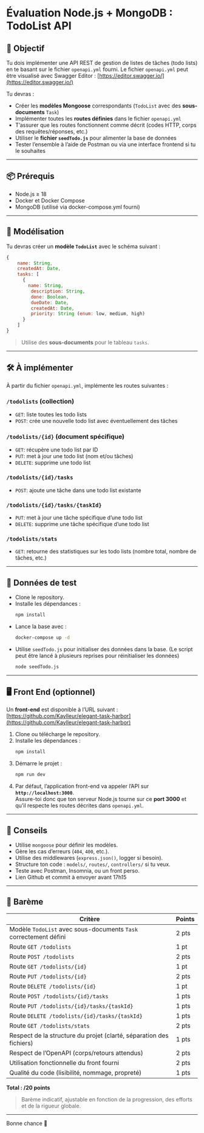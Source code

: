 # Évaluation Node.js + MongoDB : TodoList API

## 🎯 Objectif

Tu dois implémenter une API REST de gestion de listes de tâches (todo lists) en te basant sur le fichier `openapi.yml` fourni.
Le fichier `openapi.yml` peut être visualisé avec Swagger Editor : [https://editor.swagger.io/](https://editor.swagger.io/)

Tu devras :

- Créer les **modèles Mongoose** correspondants (`TodoList` avec des **sous-documents** `Task`)
- Implémenter toutes les **routes définies** dans le fichier `openapi.yml`
- T’assurer que les routes fonctionnent comme décrit (codes HTTP, corps des requêtes/réponses, etc.)
- Utiliser le **fichier `seedTodo.js`** pour alimenter la base de données
- Tester l’ensemble à l’aide de Postman ou via une interface frontend si tu le souhaites

---

## 📦 Prérequis

- Node.js ≥ 18
- Docker et Docker Compose
- MongoDB (utilisé via docker-compose.yml fourni)

---

## 🧱 Modélisation

Tu devras créer un **modèle `TodoList`** avec le schéma suivant :

```js
{
    name: String,
    createdAt: Date,
    tasks: [
      {
        name: String,
         description: String,
         done: Boolean,
         dueDate: Date,
         createdAt: Date,
         priority: String (enum: low, medium, high)
      }
    ]
}
```

> Utilise des **sous-documents** pour le tableau `tasks`.

---

## 🛠️ À implémenter

À partir du fichier `openapi.yml`, implémente les routes suivantes :

### `/todolists` (collection)
- `GET`: liste toutes les todo lists
- `POST`: crée une nouvelle todo list avec éventuellement des tâches

### `/todolists/{id}` (document spécifique)
- `GET`: récupère une todo list par ID
- `PUT`: met à jour une todo list (nom et/ou tâches)
- `DELETE`: supprime une todo list

### `/todolists/{id}/tasks`
- `POST`: ajoute une tâche dans une todo list existante

### `/todolists/{id}/tasks/{taskId}`
- `PUT`: met à jour une tâche spécifique d’une todo list
- `DELETE`: supprime une tâche spécifique d’une todo list
### `/todolists/stats`
- `GET`: retourne des statistiques sur les todo lists (nombre total, nombre de tâches, etc.)
---

## 🧪 Données de test

- Clone le repository.
- Installe les dépendances :
  ```bash
  npm install
  ```
- Lance la base avec :
   ```bash
   docker-compose up -d
   ```
- Utilise `seedTodo.js` pour initialiser des données dans la base. (Le script peut être lancé à plusieurs reprises pour réinitialiser les données)
    ```bash
    node seedTodo.js
    ```

---


## 🖥️ Front End (optionnel)

Un **front-end** est disponible à l’URL suivant :  
[https://github.com/Kaylleur/elegant-task-harbor](https://github.com/Kaylleur/elegant-task-harbor)

1. Clone ou télécharge le repository.
2. Installe les dépendances :
   ```bash
   npm install
   ```
3. Démarre le projet :
   ```bash
   npm run dev
   ```
4. Par défaut, l’application front-end va appeler l’API sur **`http://localhost:3000`**.  
   Assure-toi donc que ton serveur Node.js tourne sur ce **port 3000** et qu’il respecte les routes décrites dans `openapi.yml`.

---

## 📝 Conseils

- Utilise `mongoose` pour définir les modèles.
- Gère les cas d’erreurs (`404`, `400`, etc.).
- Utilise des middlewares (`express.json()`, logger si besoin).
- Structure ton code : `models/`, `routes/`, `controllers/` si tu veux.
- Teste avec Postman, Insomnia, ou un front perso.
- Lien Github et commit à envoyer avant 17h15

---

## 🧮 Barème

| Critère                                                             | Points |
|---------------------------------------------------------------------|--------|
| Modèle `TodoList` avec sous-documents `Task` correctement défini    | 2 pts  |
| Route `GET /todolists`                                              | 1 pt   |
| Route `POST /todolists`                                             | 2 pts  |
| Route `GET /todolists/{id}`                                         | 1 pt   |
| Route `PUT /todolists/{id}`                                         | 2 pts  |
| Route `DELETE /todolists/{id}`                                      | 1 pt   |
| Route `POST /todolists/{id}/tasks`                                  | 1 pts  |
| Route `PUT /todolists/{id}/tasks/{taskId}`                          | 1 pts  |
| Route `DELETE /todolists/{id}/tasks/{taskId}`                       | 1 pts  |
| Route `GET /todolists/stats`                                        | 2 pts  |
| Respect de la structure du projet (clarté, séparation des fichiers) | 1 pts  |
| Respect de l’OpenAPI (corps/retours attendus)                       | 2 pts  |
| Utilisation fonctionnelle du front fourni                           | 2 pts  |
| Qualité du code (lisibilité, nommage, propreté)                     | 1 pts  |

**Total : /20 points**

> Barème indicatif, ajustable en fonction de la progression, des efforts et de la rigueur globale.
---

Bonne chance 🚀
